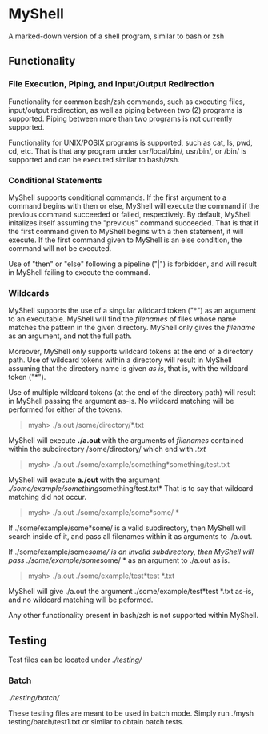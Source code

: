 # MyShell
A marked-down version of a shell program, similar to bash or zsh

## Functionality


### File Execution, Piping, and Input/Output Redirection

Functionality for common bash/zsh commands, such as executing files, input/output redirection, as well as piping between two (2) programs is supported. Piping between more than two programs is not currently supported.

Functionality for UNIX/POSIX programs is supported, such as cat, ls, pwd, cd, etc. That is that any program under usr/local/bin/, usr/bin/, or /bin/ is supported and can be executed similar to bash/zsh.

### Conditional Statements

MyShell supports conditional commands. If the first argument to a command begins with then or else, MyShell will execute the command if the previous command succeeded or failed, respectively. By default, MyShell initalizes itself assuming the "previous" command succeeded. That is that if the first command given to MyShell begins with a then statement, it will execute. If the first command given to MyShell is an else condition, the command will not be executed.

Use of "then" or "else" following a pipeline ("|") is forbidden, and will result in MyShell failing to execute the command.

### Wildcards

MyShell supports the use of a singular wildcard token ("*") as an argument to an executable. MyShell will find the *filenames* of files whose name matches the pattern in the given directory. MyShell only gives the *filename* as an argument, and not the full path.

Moreover, MyShell only supports wildcard tokens at the end of a directory path. Use of wildcard tokens within a directory will result in MyShell assuming that the directory name is given *as is*, that is, with the wildcard token ("*").

Use of multiple wildcard tokens (at the end of the directory path) will result in MyShell passing the argument as-is. No wildcard matching will be performed for either of the tokens.

> mysh> ./a.out /some/directory/*.txt

MyShell will execute **./a.out** with the arguments of *filenames* contained within the subdirectory /some/directory/ which end with *.txt*

> mysh> ./a.out ./some/example/something*something/test.txt

MyShell will execute **a./out** with the argument *./some/example/something*something/test.txt* That is to say that wildcard matching did not occur.

> mysh> ./a.out ./some/example/some*some/ *

If ./some/example/some*some/ is a valid subdirectory, then MyShell will search inside of it, and pass all filenames within it as arguments to ./a.out.

If ./some/example/some*some/ is an invalid subdirectory, then MyShell will pass ./some/example/some*some/ * as an argument to ./a.out as is.

> mysh> ./a.out ./some/example/test*test *.txt

MyShell will give ./a.out the argument ./some/example/test*test *.txt as-is, and no wildcard matching will be peformed.





Any other functionality present in bash/zsh is not supported within MyShell.


## Testing

Test files can be located under *./testing/*

### Batch
*./testing/batch/*

These testing files are meant to be used in batch mode. Simply run ./mysh testing/batch/test1.txt or similar to obtain batch tests.






  
  
